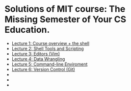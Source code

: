 # Solutions of MIT course: The Missing Semester of Your CS Education.

- [Lecture 1: Course overview + the shell](./Lecture_1)
- [Lecture 2: Shell Tools and Scripting](./Lecture_2)
- [Lecture 3: Editors (Vim)](./Lecture_3)
- [Lecture 4: Data Wrangling](./Lecture_4)
- [Lecture 5: Command-line Enviroment](./Lecture_5)
- [Lecture 6: Version Control (Git)](./Lecture_6)
-
-
-
